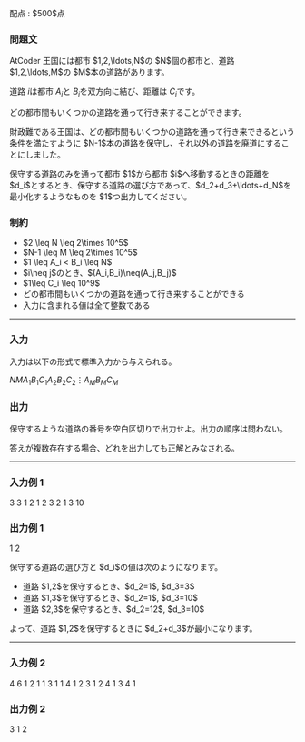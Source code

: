 
<div>

<span>

<span>

<p>
配点 : $500$点
</p>

<div>

<section>

### **問題文**

<p>
AtCoder 王国には都市 $1,2,\ldots,N$の $N$個の都市と、道路 $1,2,\ldots,M$の $M$本の道路があります。

道路 $i$は都市 $A_i$と $B_i$を双方向に結び、距離は $C_i$です。

どの都市間もいくつかの道路を通って行き来することができます。
</p>

<p>
財政難である王国は、どの都市間もいくつかの道路を通って行き来できるという条件を満たすように $N-1$本の道路を保守し、それ以外の道路を廃道にすることにしました。
</p>

<p>
保守する道路のみを通って都市 $1$から都市 $i$へ移動するときの距離を $d_i$とするとき、保守する道路の選び方であって、$d_2+d_3+\ldots+d_N$を最小化するようなものを $1$つ出力してください。
</p>

</section>

</div>

<div>

<section>

### **制約**

<ul>

<li>
$2 \leq N \leq 2\times 10^5$
</li>

<li>
$N-1 \leq M \leq 2\times 10^5$
</li>

<li>
$1 \leq A_i < B_i \leq N$
</li>

<li>
$i\neq j$のとき、$(A_i,B_i)\neq(A_j,B_j)$
</li>

<li>
$1\leq C_i \leq 10^9$
</li>

<li>
どの都市間もいくつかの道路を通って行き来することができる
</li>

<li>
入力に含まれる値は全て整数である
</li>

</ul>

</section>

</div>

---

<div>

<div>

<section>

### **入力**

<p>
入力は以下の形式で標準入力から与えられる。
</p>

<div>

$N$$M$$A_1$$B_1$$C_1$$A_2$$B_2$$C_2$$\vdots$$A_M$$B_M$$C_M$
</div>

</section>

</div>

<div>

<section>

### **出力**

<p>
保守するような道路の番号を空白区切りで出力せよ。出力の順序は問わない。

答えが複数存在する場合、どれを出力しても正解とみなされる。
</p>

</section>

</div>

</div>

---

<div>

<section>

### **入力例 1**

<div>

3 3
1 2 1
2 3 2
1 3 10

</div>

</section>

</div>

<div>

<section>

### **出力例 1**

<div>

1 2

</div>

<p>
保守する道路の選び方と $d_i$の値は次のようになります。
</p>

<ul>

<li>
道路 $1,2$を保守するとき、$d_2=1$, $d_3=3$
</li>

<li>
道路 $1,3$を保守するとき、$d_2=1$, $d_3=10$
</li>

<li>
道路 $2,3$を保守するとき、$d_2=12$, $d_3=10$
</li>

</ul>

<p>
よって、道路 $1,2$を保守するときに $d_2+d_3$が最小になります。
</p>

</section>

</div>

---

<div>

<section>

### **入力例 2**

<div>

4 6
1 2 1
1 3 1
1 4 1
2 3 1
2 4 1
3 4 1

</div>

</section>

</div>

<div>

<section>

### **出力例 2**

<div>

3 1 2

</div>

</section>

</div>

</span>

</span>

</div>
